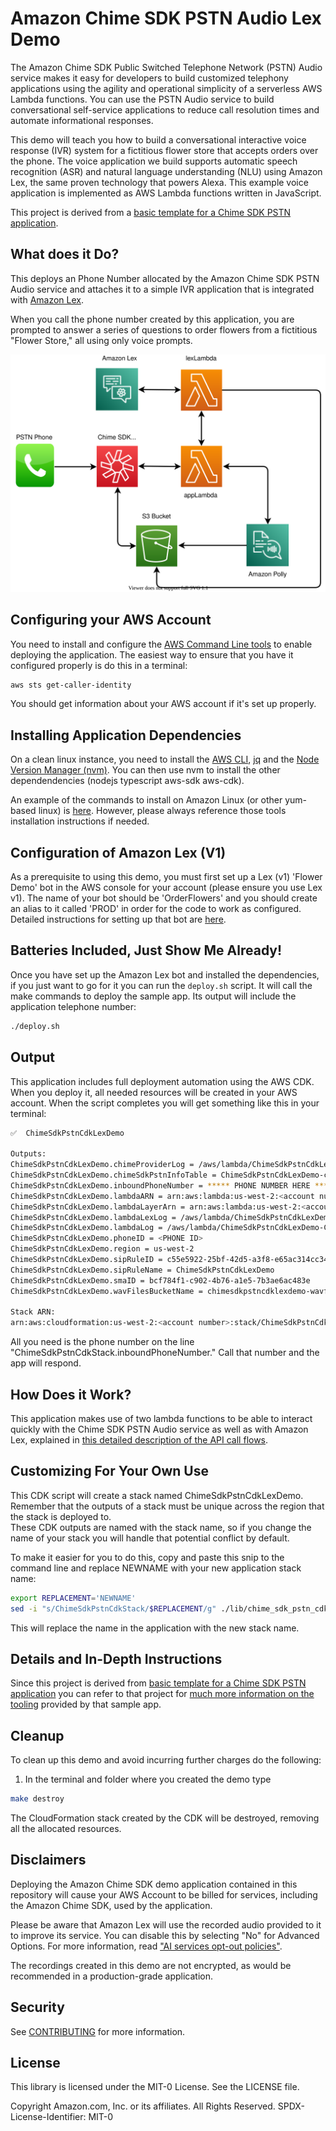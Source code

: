 # Amazon Chime SDK PSTN Audio Lex Demo

The Amazon Chime SDK Public Switched Telephone Network (PSTN) Audio service makes it easy for developers to build customized telephony applications using the agility and operational simplicity of a serverless AWS Lambda functions.  You can use the PSTN Audio service to build conversational self-service applications to reduce call resolution times and automate informational responses.

This demo will teach you how to build a conversational interactive voice response (IVR) system for a fictitious flower store that accepts orders over the phone. The voice application we build supports automatic speech recognition (ASR) and natural language understanding (NLU) using Amazon Lex, the same proven technology that powers Alexa.  This example voice application is implemented as AWS Lambda functions written in JavaScript.

This project is derived from a [basic template for a Chime SDK PSTN application](https://github.com/aws-samples/amazon-chime-sdk-pstn-cdk). 
## What does it Do?

This deploys an Phone Number allocated by the Amazon Chime SDK PSTN Audio service and attaches it to a simple IVR application that is integrated with [Amazon Lex](https://aws.amazon.com/lex/).  



When you call the phone number created by this application, you are prompted to answer a series of questions to order flowers from a fictitious "Flower Store," all using only voice prompts.

![](images/overview.drawio.svg?raw=true)

## Configuring your AWS Account

You need to install and configure the [AWS Command Line tools](https://docs.aws.amazon.com/cli/latest/userguide/cli-chap-configure.html) to enable deploying the application.  The easiest way
to ensure that you have it configured properly is do this in a terminal:

```bash
aws sts get-caller-identity
```

You should get information about your AWS account if it's set up properly.
## Installing Application Dependencies

On a clean linux instance, you need to install the [AWS CLI](https://docs.aws.amazon.com/cli/latest/userguide/getting-started-install.html), [jq](https://stedolan.github.io/jq/download/) and 
the [Node Version Manager (nvm)](https://github.com/nvm-sh/nvm).  You can then use nvm to install the other dependendencies (nodejs typescript aws-sdk aws-cdk).

An example of the commands to install on Amazon Linux (or other yum-based linux) is [here](https://github.com/aws-samples/amazon-chime-sdk-lex-pstn-demo/SETUP-DEPS.md).  However, please
always reference those tools installation instructions if needed.

## Configuration of Amazon Lex (V1)

As a prerequisite to using this demo, you must first set up a Lex (v1) 'Flower Demo' bot in the AWS console for your account (please ensure you use Lex v1).  The name of your bot should be 'OrderFlowers' and you should create an alias to it called 'PROD' in order for the code to work as configured.  Detailed instructions for setting up that bot are [here](SETUP-LEX.md).

## Batteries Included, Just Show Me Already!

Once you have set up the Amazon Lex bot and installed the dependencies, if you just want to go for it you can run the ```deploy.sh``` script.  It will call the make commands to deploy the sample app.  Its output will
include the application telephone number:

```bash
./deploy.sh
```

## Output

This application includes full deployment automation using the AWS CDK.  When you deploy it, all needed resources will be created in your AWS account.  When the script completes 
you will get something like this in your terminal:

```bash
✅  ChimeSdkPstnCdkLexDemo

Outputs:
ChimeSdkPstnCdkLexDemo.chimeProviderLog = /aws/lambda/ChimeSdkPstnCdkLexDemo-chimeSdkPstnProviderLambaEA-V8PzzzKxUA2Z1
ChimeSdkPstnCdkLexDemo.chimeSdkPstnInfoTable = ChimeSdkPstnCdkLexDemo-callInfo84B39180-KMIWRRRX121XK
ChimeSdkPstnCdkLexDemo.inboundPhoneNumber = ***** PHONE NUMBER HERE *****
ChimeSdkPstnCdkLexDemo.lambdaARN = arn:aws:lambda:us-west-2:<account number>:function:ChimeSdkPstnCdkLexDemo-ChimeSdkPstnLambda94BRR76E-8vv9dzwffup3
ChimeSdkPstnCdkLexDemo.lambdaLayerArn = arn:aws:lambda:us-west-2:<account number>:layer:appLambdaLayer43BBRR22:56
ChimeSdkPstnCdkLexDemo.lambdaLexLog = /aws/lambda/ChimeSdkPstnCdkLexDemo-ChimeSdkLexLambda18EF42AF-y4mC76QRRJj5
ChimeSdkPstnCdkLexDemo.lambdaLog = /aws/lambda/ChimeSdkPstnCdkLexDemo-ChimeSdkPstnLambda94RRE76E-8vv9dzwffup3
ChimeSdkPstnCdkLexDemo.phoneID = <PHONE ID>
ChimeSdkPstnCdkLexDemo.region = us-west-2
ChimeSdkPstnCdkLexDemo.sipRuleID = c55e5922-25bf-42d5-a3f8-e65ac314cc34
ChimeSdkPstnCdkLexDemo.sipRuleName = ChimeSdkPstnCdkLexDemo
ChimeSdkPstnCdkLexDemo.smaID = bcf784f1-c902-4b76-a1e5-7b3ae6ac483e
ChimeSdkPstnCdkLexDemo.wavFilesBucketName = chimesdkpstncdklexdemo-wavfiles98e4497d-ji6r5dxk3wb8

Stack ARN:
arn:aws:cloudformation:us-west-2:<account number>:stack/ChimeSdkPstnCdkLexDemo/f4598a50-48c2-11ec-84f8-02b5c6242747
```

All you need is the phone number on the line "ChimeSdkPstnCdkStack.inboundPhoneNumber."  Call that number and the app will respond.

## How Does it Work?

This application makes use of two lambda functions to be able to interact quickly with the Chime SDK PSTN Audio service as well as with Amazon Lex, explained
in [this detailed description of the API call flows](API-CALL-FLOW.md).
## Customizing For Your Own Use

This CDK script will create a stack named ChimeSdkPstnCdkLexDemo.  Remember that the outputs of a stack must be unique across the region that the stack is deployed to.  
These CDK outputs are named with the stack name, so if you change the name of your stack you will handle that potential conflict by default.

To make it easier for you to do this, copy and paste this snip to the command line and replace NEWNAME with your new application stack name:

```bash
export REPLACEMENT='NEWNAME'
sed -i "s/ChimeSdkPstnCdkStack/$REPLACEMENT/g" ./lib/chime_sdk_pstn_cdk-stack.ts ./bin/chime_sdk_pstn_cdk.ts Makefile
```

This will replace the name in the application with the new stack name.

## Details and In-Depth Instructions

Since this project is derived from [basic template for a Chime SDK PSTN application](https://github.com/aws-samples/amazon-chime-sdk-pstn-cdk) you can refer to that project for [much
more information on the tooling](https://github.com/aws-samples/amazon-chime-sdk-pstn-cdk#details-and-in-depth-instructions) provided by that sample app.  

## Cleanup

To clean up this demo and avoid incurring further charges do the following:

1.	In the terminal and folder where you created the demo type 

```bash
make destroy  
```

The CloudFormation stack created by the CDK will be destroyed, removing all the allocated resources.
## Disclaimers

Deploying the Amazon Chime SDK demo application contained in this repository will cause your AWS Account to be billed for services, including the Amazon Chime SDK, used by the application.

Please be aware that Amazon Lex will use the recorded audio provided to it to improve its service.  You can disable this by selecting "No" for Advanced Options.  For more information, read 
["AI services opt-out policies"](https://docs.aws.amazon.com/organizations/latest/userguide/orgs_manage_policies_ai-opt-out.html).

The recordings created in this demo are not encrypted, as would be recommended in a production-grade application.  
## Security

See [CONTRIBUTING](CONTRIBUTING.md#security-issue-notifications) for more information.

## License

This library is licensed under the MIT-0 License. See the LICENSE file.

Copyright Amazon.com, Inc. or its affiliates. All Rights Reserved.
SPDX-License-Identifier: MIT-0
